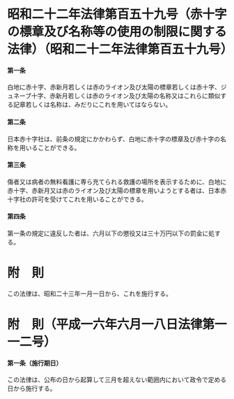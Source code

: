 # 昭和二十二年法律第百五十九号（赤十字の標章及び名称等の使用の制限に関する法律）（昭和二十二年法律第百五十九号）
#### 第一条
白地に赤十字、赤新月若しくは赤のライオン及び太陽の標章若しくは赤十字、ジュネーブ十字、赤新月若しくは赤のライオン及び太陽の名称又はこれらに類似する記章若しくは名称は、みだりにこれを用いてはならない。
#### 第二条
日本赤十字社は、前条の規定にかかわらず、白地に赤十字の標章及び赤十字の名称を用いることができる。
#### 第三条
傷者又は病者の無料看護に専ら充てられる救護の場所を表示するために、白地に赤十字、赤新月又は赤のライオン及び太陽の標章を用いようとする者は、日本赤十字社の許可を受けてこれを用いることができる。
#### 第四条
第一条の規定に違反した者は、六月以下の懲役又は三十万円以下の罰金に処する。
# 附　則
この法律は、昭和二十三年一月一日から、これを施行する。
# 附　則（平成一六年六月一八日法律第一一二号）
#### 第一条（施行期日）
この法律は、公布の日から起算して三月を超えない範囲内において政令で定める日から施行する。
